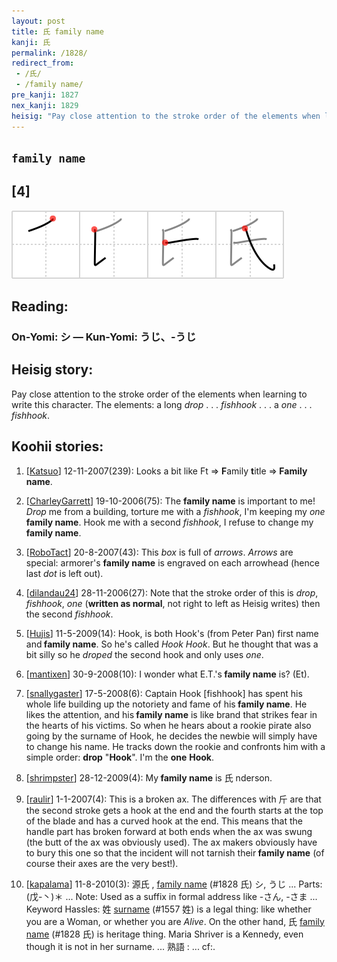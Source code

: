 ```yaml
---
layout: post
title: 氏 family name
kanji: 氏
permalink: /1828/
redirect_from:
 - /氏/
 - /family name/
pre_kanji: 1827
nex_kanji: 1829
heisig: "Pay close attention to the stroke order of the elements when learning to write this character. The elements: a long <i>drop</i> . . . <i>fishhook</i> . . . a <i>one</i> . . . <i>fishhook</i>."
---
```


## `family name`

## [4]

<div class="stroke"><img src="../images/E6B08F.png" /></div>

## Reading:

### On-Yomi: シ &mdash; Kun-Yomi: うじ、-うじ

## Heisig story:

Pay close attention to the stroke order of the elements when learning to write this character. The elements: a long <i>drop</i> . . . <i>fishhook</i> . . . a <i>one</i> . . . <i>fishhook</i>.

## Koohii stories:

1) [<a href="http://kanji.koohii.com/profile/Katsuo">Katsuo</a>] 12-11-2007(239): Looks a bit like Ft =&gt; <strong>F</strong>amily <strong>t</strong>itle =&gt;<strong> Family name</strong>.

2) [<a href="http://kanji.koohii.com/profile/CharleyGarrett">CharleyGarrett</a>] 19-10-2006(75): The <strong>family name</strong> is important to me! <em>Drop</em> me from a building, torture me with a <em>fishhook</em>, I&#039;m keeping my <em>one</em> <strong>family name</strong>. Hook me with a second <em>fishhook</em>, I refuse to change my <strong>family name</strong>.

3) [<a href="http://kanji.koohii.com/profile/RoboTact">RoboTact</a>] 20-8-2007(43): This <em>box</em> is full of <em>arrows</em>. <em>Arrows</em> are special: armorer&#039;s <strong>family name</strong> is engraved on each arrowhead (hence last <em>dot</em> is left out).

4) [<a href="http://kanji.koohii.com/profile/dilandau24">dilandau24</a>] 28-11-2006(27): Note that the stroke order of this is <em>drop</em>, <em>fishhook</em>, <em>one</em> (<strong>written as normal</strong>, not right to left as Heisig writes) then the second <em>fishhook</em>.

5) [<a href="http://kanji.koohii.com/profile/Hujis">Hujis</a>] 11-5-2009(14): Hook, is both Hook&#039;s (from Peter Pan) first name and<strong> family name</strong>. So he&#039;s called <em>Hook Hook</em>. But he thought that was a bit silly so he <em>droped</em> the second hook and only uses <em>one</em>.

6) [<a href="http://kanji.koohii.com/profile/mantixen">mantixen</a>] 30-9-2008(10): I wonder what E.T.&#039;s<strong> family name</strong> is? (Et).

7) [<a href="http://kanji.koohii.com/profile/snallygaster">snallygaster</a>] 17-5-2008(6): Captain Hook [fishhook] has spent his whole life building up the notoriety and fame of his<strong> family name</strong>. He likes the attention, and his<strong> family name</strong> is like brand that strikes fear in the hearts of his victims. So when he hears about a rookie pirate also going by the surname of Hook, he decides the newbie will simply have to change his name. He tracks down the rookie and confronts him with a simple order: <strong>drop</strong> &quot;<strong>Hook</strong>&quot;. I&#039;m the <strong>one</strong> <strong>Hook</strong>.

8) [<a href="http://kanji.koohii.com/profile/shrimpster">shrimpster</a>] 28-12-2009(4): My<strong> family name</strong> is 氏 nderson.

9) [<a href="http://kanji.koohii.com/profile/raulir">raulir</a>] 1-1-2007(4): This is a broken ax. The differences with 斤 are that the second stroke gets a hook at the end and the fourth starts at the top of the blade and has a curved hook at the end. This means that the handle part has broken forward at both ends when the ax was swung (the butt of the ax was obviously used). The ax makers obviously have to bury this one so that the incident will not tarnish their<strong> family name</strong> (of course their axes are the very best!).

10) [<a href="http://kanji.koohii.com/profile/kapalama">kapalama</a>] 11-8-2010(3): 源氏 , <a href="../1828">family name</a> (#1828 氏) シ, うじ ... Parts: (戊-丶)＊ ... Note: Used as a suffix in formal address like -さん, -さま ... Keyword Hassles: 姓 <a href="../1557">surname</a> (#1557 姓) is a legal thing: like whether you are a Woman, or whether you are <em>Alive</em>. On the other hand, 氏 <a href="../1828">family name</a> (#1828 氏) is heritage thing. Maria Shriver is a Kennedy, even though it is not in her surname. ... 熟語 : ... cf:.
